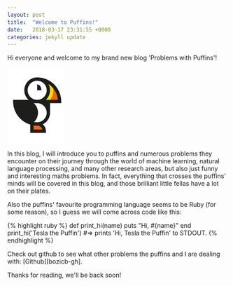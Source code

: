 ```yaml
---
layout: post
title:  "Welcome to Puffins!"
date:   2018-03-17 23:31:55 +0000
categories: jekyll update
---
```

Hi everyone and welcome to my brand new blog 'Problems with Puffins'!

![I'm a puffin!](/images/puffin.png)

In this blog, I will introduce you to puffins and numerous problems they 
encounter on their journey through the world of machine learning, natural
language processing, and many other research areas, but also just funny 
and interesting maths problems. In fact, everything that crosses the 
puffins' minds will be covered in this blog, and those brilliant little 
fellas have a lot on their plates.

Also the puffins' favourite programming language seems to be Ruby (for 
some reason), so I guess we will come across code like this:

{% highlight ruby %}
def print_hi(name)
  puts "Hi, #{name}"
end
print_hi('Tesla the Puffin')
#=> prints 'Hi, Tesla the Puffin' to STDOUT.
{% endhighlight %}

Check out github to see what other problems the puffins and I are 
dealing with: [Github][bozicb-gh].

Thanks for reading, we'll be back soon!

[jekyll-gh]:   https://github.com/jekyll/jekyll
